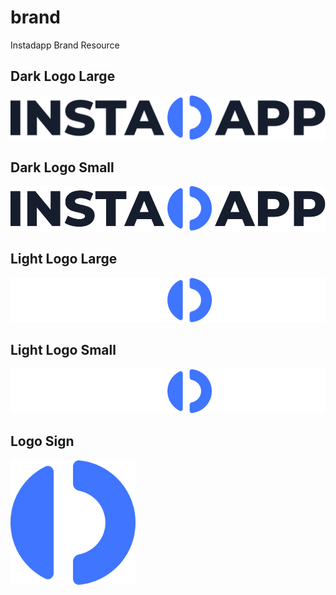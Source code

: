 # brand
Instadapp Brand Resource

## Dark Logo Large
![image](./dark_logo_large.svg)

## Dark Logo Small
![image](./dark_logo_small.svg)

## Light Logo Large
![image](./light_logo_large.svg)

## Light Logo Small
![image](./light_logo_small.svg)

## Logo Sign
<img src="./logo_sign.png" width="200" />
